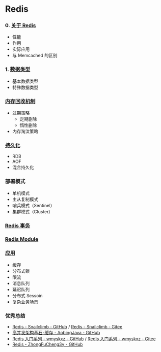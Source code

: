 # Redis


### 0. [关于 Redis](./docs/关于Redis.md)

- 性能
- 作用
- 实际应用
- 与 Memcached 的区别


### 1. [数据类型](./docs/数据类型/数据类型.md)

- 基本数据类型
- 特殊数据类型


### [内存回收机制](./docs/内存回收机制/内存回收机制.md)

- 过期策略
    - 定期删除
    - 惰性删除
- 内存淘汰策略


### [持久化](./docs/持久化/持久化.md)

- RDB
- AOF
- 混合持久化


### 部署模式

- 单机模式
- 主从复制模式
- 哨兵模式（Sentinel）
- 集群模式（Cluster）


### [Redis 事务](./docs/事务/事务.md)


### [Redis Module](./docs/Module/Module.md)


### [应用](./docs/应用/应用.md)

- 缓存
- 分布式锁
- 限流
- 消息队列
- 延迟队列
- 分布式 Sessoin
- 复杂业务场景




### 优秀总结

- [Redis - Snailclimb - GitHub](https://github.com/Snailclimb/JavaGuide#redis) / [Redis - Snailclimb - Gitee](https://gitee.com/SnailClimb/JavaGuide#redis)
- [高并发架构基石-缓存 - AobingJava - GitHub](https://github.com/AobingJava/JavaFamily)
- [Redis 入门系列 - wmyskxz - GitHub](https://github.com/wmyskxz/MoreThanJava#目录) / [Redis 入门系列 - wmyskxz - Gitee](https://gitee.com/wmyskxz/MoreThanJava#目录)
- [Redis - ZhongFuCheng3y - GitHub](https://github.com/ZhongFuCheng3y/3y#tvredis)